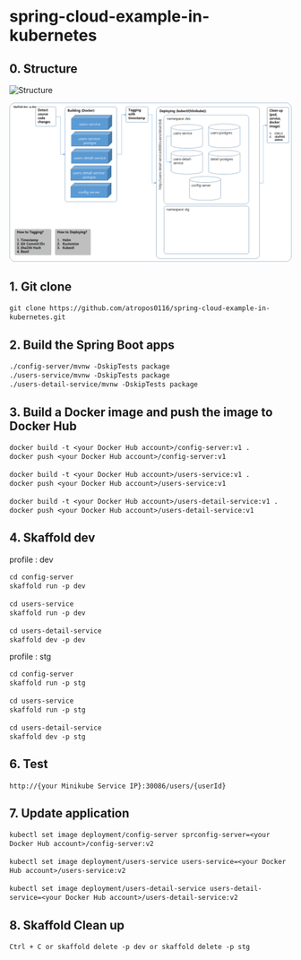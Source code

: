 # spring-cloud-example-in-kubernetes

## 0. Structure
![Structure](./image01.png)

![Structure](./image02.png)


## 1. Git clone
```
git clone https://github.com/atropos0116/spring-cloud-example-in-kubernetes.git
```

## 2. Build the Spring Boot apps
```
./config-server/mvnw -DskipTests package
./users-service/mvnw -DskipTests package
./users-detail-service/mvnw -DskipTests package
```

## 3. Build a Docker image and push the image to Docker Hub
```
docker build -t <your Docker Hub account>/config-server:v1 .
docker push <your Docker Hub account>/config-server:v1

docker build -t <your Docker Hub account>/users-service:v1 .
docker push <your Docker Hub account>/users-service:v1

docker build -t <your Docker Hub account>/users-detail-service:v1 .
docker push <your Docker Hub account>/users-detail-service:v1
```

## 4. Skaffold dev
profile : dev
```
cd config-server
skaffold run -p dev

cd users-service
skaffold run -p dev

cd users-detail-service
skaffold dev -p dev
```

profile : stg
```
cd config-server
skaffold run -p stg

cd users-service
skaffold run -p stg

cd users-detail-service
skaffold dev -p stg
```

## 6. Test
```
http://{your Minikube Service IP}:30086/users/{userId}
```

## 7. Update application
```
kubectl set image deployment/config-server sprconfig-server=<your Docker Hub account>/config-server:v2

kubectl set image deployment/users-service users-service=<your Docker Hub account>/users-service:v2

kubectl set image deployment/users-detail-service users-detail-service=<your Docker Hub account>/users-detail-service:v2
```

## 8. Skaffold Clean up
```
Ctrl + C or skaffold delete -p dev or skaffold delete -p stg
```

